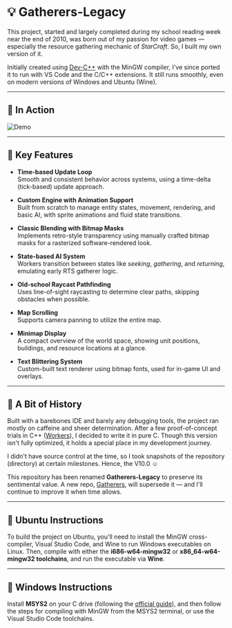 # 💡 **Gatherers-Legacy**

This project, started and largely completed during my school reading week near the end of 2010, was born out of my passion for video games — especially the resource gathering mechanic of *StarCraft*. So, I built my own version of it.

Initially created using [Dev-C++](https://www.bloodshed.net/) with the MinGW compiler, I've since ported it to run with VS Code and the C/C++ extensions. It still runs smoothly, even on modern versions of Windows and Ubuntu (Wine).

---

## 🔹 **In Action**

![Demo](Gatherers.gif)

---

## 🔹 **Key Features**

- **Time-based Update Loop**  
  Smooth and consistent behavior across systems, using a time-delta (tick-based) update approach.

- **Custom Engine with Animation Support**  
  Built from scratch to manage entity states, movement, rendering, and basic AI, with sprite animations and fluid state transitions.

- **Classic Blending with Bitmap Masks**  
  Implements retro-style transparency using manually crafted bitmap masks for a rasterized software-rendered look.

- **State-based AI System**  
  Workers transition between states like *seeking*, *gathering*, and *returning*, emulating early RTS gatherer logic.

- **Old-school Raycast Pathfinding**  
  Uses line-of-sight raycasting to determine clear paths, skipping obstacles when possible.

- **Map Scrolling**  
  Supports camera panning to utilize the entire map.

- **Minimap Display**  
  A compact overview of the world space, showing unit positions, buildings, and resource locations at a glance.

- **Text Blittering System**  
  Custom-built text renderer using bitmap fonts, used for in-game UI and overlays.

---

## 🔹 **A Bit of History**

Built with a barebones IDE and barely any debugging tools, the project ran mostly on caffeine and sheer determination. After a few proof-of-concept trials in C++ ([Workers](https://github.com/Broosky/Workers)), I decided to write it in pure C. Though this version isn't fully optimized, it holds a special place in my development journey.

I didn't have source control at the time, so I took snapshots of the repository (directory) at certain milestones. Hence, the V10.0 ☺️

This repository has been renamed **Gatherers-Legacy** to preserve its sentimental value. A new repo, [Gatherers](https://github.com/Broosky/Gatherers), will supersede it — and I'll continue to improve it when time allows.

---

## 🔹 **Ubuntu Instructions**

To build the project on Ubuntu, you'll need to install the MinGW cross-compiler, Visual Studio Code, and Wine to run Windows executables on Linux. Then, compile with either the **i686-w64-mingw32** or **x86_64-w64-mingw32 toolchains**, and run the executable via **Wine**.

---

## 🔹 **Windows Instructions**

Install **MSYS2** on your C drive (following the [official guide](https://www.msys2.org/)), and then follow the steps for compiling with MinGW from the MSYS2 terminal, or use the Visual Studio Code toolchains.

